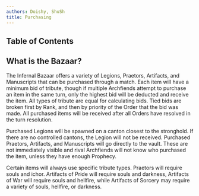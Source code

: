 ```yaml
---
authors: Doishy, ShuSh
title: Purchasing
---
```



## Table of Contents

## What is the Bazaar?

The Infernal Bazaar offers a variety of Legions, Praetors, Artifacts, and Manuscripts that can be purchased through a match. Each item will have a minimum bid of tribute, though if multiple Archfiends attempt to purchase an item in the same turn, only the highest bid will be deducted and receive the item. All types of tribute are equal for calculating bids. Tied bids are broken first by Rank, and then by priority of the Order that the bid was made. All purchased items will be received after all Orders have resolved in the turn resolution.

Purchased Legions will be spawned on a canton closest to the stronghold. If there are no controlled cantons, the Legion will not be received.
Purchased Praetors, Artifacts, and Manuscripts will go directly to the vault. These are not immediately visible and rival Archfiends will not know who purchased the item, unless they have enough Prophecy.

Certain items will always use specific tribute types. Praetors will require souls and ichor. Artifacts of Pride will require souls and darkness, Artifacts of War will require souls and hellfire, while Artifacts of Sorcery may require a variety of souls, hellfire, or darkness.
